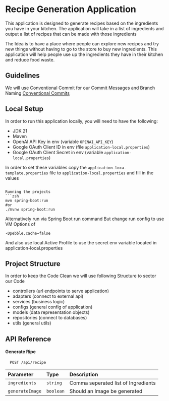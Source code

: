 # Recipe Generation Application

This application is designed to generate recipes based on the ingredients you have in your kitchen. The application will take in a list of ingredients and output a list of recipes that can be made with those ingredients

The Idea is to have a place where people can explore new recipes and try new things without having to go to the store to buy new ingredients. This application will help people use up the ingredients they have in their kitchen and reduce food waste.
## Guidelines
We will use Conventional Commit for our Commit Messages and Branch Naming 
[Conventional Commits](https://www.conventionalcommits.org/en/v1.0.0/)

## Local Setup

In order to run this application locally, you will need to have the following:
* JDK 21
* Maven
* OpenAI API Key in env (variable `OPENAI_API_KEY`)
* Google OAuth Client ID in env (file `application-local.properties`)
* Google OAuth Client Secret in env (variable `application-local.properties`)

In order to set these variables copy the `application-loca-template.properties` file to `application-local.properties` and fill in the values

```properties

Running the projects
```zsh
mvn spring-boot:run
#or
./mvnw spring-boot:run
```
Alternatively run via Spring Boot run command
But change run config to use VM Options of
```
-Dpebble.cache=false
```
And also use local Active Profile to use the secret env variable located in application-local.properties

## Project Structure
In order to keep the Code Clean we will use following Structure to sector our Code

* controllers (url endpoints to serve application)
* adapters (connect to external api)
* services (business logic)
* configs (general config of application)
* models (data representation objects)
* repositories (connect to databases)
* utils (general utils)

## API Reference

#### Generate Ripe

```http
  POST /api/recipe
```

| Parameter       | Type      | Description                   |
|:----------------|:----------|:------------------------------|
| `ingredients`   | `string`  | Comma seperated list of Ingredients |
| `generateImage` | `boolean` | Should an Image be generated  |
